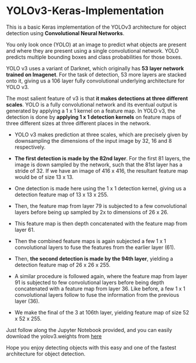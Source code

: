 # YOLOv3-Keras-Implementation

This is a basic Keras implementation of the YOLOv3 architecture for object detection using **Convolutional Neural Networks**.

You only look once (YOLO) at an image to predict what objects are present and where they are present using a single convolutional network. YOLO predicts multiple bounding boxes and class probabilities for those boxes.

YOLO v3 uses a variant of Darknet, which originally has **53 layer network trained on Imagenet**. For the task of detection, 53 more layers are stacked onto it, giving us a 106 layer fully convolutional underlying architecture for YOLO v3.

The most salient feature of v3 is that **it makes detections at three different scales**. YOLO is a fully convolutional network and its eventual output is generated by applying a 1 x 1 kernel on a feature map. In YOLO v3, the detection is done by **applying 1 x 1 detection kernels** on feature maps of three different sizes at three different places in the network.

* YOLO v3 makes prediction at three scales, which are precisely given by downsampling the dimensions of the input image by 32, 16 and 8 respectively.
* **The first detection is made by the 82nd layer**. For the first 81 layers, the image is down sampled by the network, such that the 81st layer has a stride of 32. If we have an image of 416 x 416, the resultant feature map would be of size 13 x 13. 
* One detection is made here using the 1 x 1 detection kernel, giving us a detection feature map of 13 x 13 x 255.
* Then, the feature map from layer 79 is subjected to a few convolutional layers before being up sampled by 2x to dimensions of 26 x 26. 
* This feature map is then depth concatenated with the feature map from layer 61. 
* Then the combined feature maps is again subjected a few 1 x 1 convolutional layers to fuse the features from the earlier layer (61). 
* Then, **the second detection is made by the 94th layer**, yielding a detection feature map of 26 x 26 x 255.

* A similar procedure is followed again, where the feature map from layer 91 is subjected to few convolutional layers before being depth concatenated with a feature map from layer 36. Like before, a few 1 x 1 convolutional layers follow to fuse the information from the previous layer (36). 
* We make the final of the 3 at 106th layer, yielding feature map of size 52 x 52 x 255.

Just follow along the Jupyter Notebook provided, and you can easily download the yolov3.weights from [here](https://pjreddie.com/media/files/yolov3.weights)

Hope you enjoy detecting objects with this easy and one of the fastest architecture for object detection.
